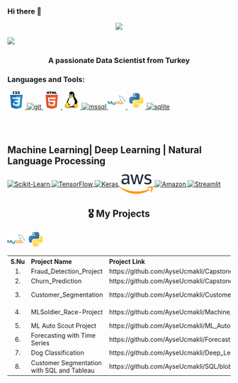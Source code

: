 ### Hi there 👋

<p align="center">
  <img src="https://readme-typing-svg.demolab.com/?lines=I'm a Data Scientist!;I used it in my projects ;Python|Matplotlib|Numpy|Pandas ;Seaborn|Sci-kitLearn|Tensorflow|Keras; Tableau|ML|DL|NLP ; !&font=Fira%20Code&center=true&width=380&height=50&duration=4000&pause=1000">
</p>

[![](https://img.shields.io/badge/linkedin-%230077B5.svg?&style=for-the-badge&logo=linkedin&logoColor=white)](https://www.linkedin.com/in/ay%C5%9Fe-ucmakli/)
<h3 align="center">A passionate Data Scientist from Turkey</h3>
<h3 align="left">Languages and Tools:</h3>

<p align="left"> <a href="https://www.w3schools.com/css/" target="_blank" rel="noreferrer"> <img src="https://raw.githubusercontent.com/devicons/devicon/master/icons/css3/css3-original-wordmark.svg" alt="css3" width="40" height="40"/> </a> <a href="https://git-scm.com/" target="_blank" rel="noreferrer"> <img src="https://www.vectorlogo.zone/logos/git-scm/git-scm-icon.svg" alt="git" width="40" height="40"/> </a> <a href="https://www.w3.org/html/" target="_blank" rel="noreferrer"> <img src="https://raw.githubusercontent.com/devicons/devicon/master/icons/html5/html5-original-wordmark.svg" alt="html5" width="40" height="40"/> </a> <a href="https://www.linux.org/" target="_blank" rel="noreferrer"> <img src="https://raw.githubusercontent.com/devicons/devicon/master/icons/linux/linux-original.svg" alt="linux" width="40" height="40"/> </a> <a href="https://www.microsoft.com/en-us/sql-server" target="_blank" rel="noreferrer"> <img src="https://www.svgrepo.com/show/303229/microsoft-sql-server-logo.svg" alt="mssql" width="40" height="40"/> </a> <a href="https://www.mysql.com/" target="_blank" rel="noreferrer"> <img src="https://raw.githubusercontent.com/devicons/devicon/master/icons/mysql/mysql-original-wordmark.svg" alt="mysql" width="40" height="40"/> </a> <a href="https://www.python.org" target="_blank" rel="noreferrer"> <img src="https://raw.githubusercontent.com/devicons/devicon/master/icons/python/python-original.svg" alt="python" width="40" height="40"/> </a><a href="https://www.sqlite.org/" target="_blank" rel="noreferrer"> <img src="https://www.vectorlogo.zone/logos/sqlite/sqlite-icon.svg" alt="sqlite" width="40" height="40"/> </a> </p>

<br><br>

## Machine Learning| Deep Learning | Natural Language Processing 
<p align="left">
<a href="#" target="_blank"> <img align="center" src="https://img.shields.io/badge/scikit--learn-%23F7931E.svg?style=for-the-badge&logo=scikit-learn&logoColor=white" alt = Scikit-Learn height="45"/> </a>
<a href="#" target="_blank"> <img align="center" src="https://img.shields.io/badge/TensorFlow-%23FF6F00.svg?style=for-the-badge&logo=TensorFlow&logoColor=white" alt = TensorFlow height="45"/> </a>
<a href="#" target="_blank"> <img align="center" src="https://img.shields.io/badge/Keras-%23D00000.svg?style=for-the-badge&logo=Keras&logoColor=white" alt = Keras height="45"/> </a>
<a href="#" target="_blank"> <img align="center" src="https://raw.githubusercontent.com/Delta456/Delta456/master/img/aws.png" alt = AWS height="45"/> </a>
<a href="#" target="_blank"> <img align="center" src="https://wwwsitecorecom.azureedge.net/-/media/sitecoresite/images/home/products/marketplace/sitecore-cdp-integration-for-amazon-sagemaker/amazon_sagemaker-min.png?md=20220523T181222Z" alt = Amazon SageMaker height="55"/> </a>
<a href="#" target="_blank"> <img align="center" src="https://streamlit.io/images/brand/streamlit-logo-primary-colormark-darktext.png" alt = Streamlit height="55"/> </a>
</p>


### <h2 align="center">&#127894; My Projects</h2>

<a href="#" target="_blank"> <img src="https://raw.githubusercontent.com/devicons/devicon/master/icons/mysql/mysql-original-wordmark.svg" alt="mysql" width="40" height="40"/></a>
<a href="#" target="_blank"> <img src="https://raw.githubusercontent.com/devicons/devicon/master/icons/python/python-original.svg" alt="python" width="40" height="40"/> </a> 

 <table>
<tr >
    <th width="5%">S.Nu </th>
    <th align="left" width="20%">Project Name</th>
    <th align="left" width="40%">Project Link</th>
    <th align="left" width="30%">Libraries and Technologies I use</th>
  
</tr>
  
<tr>
    <td align=center >1.</td>
    <td>Fraud_Detection_Project </td>
    <td>https://github.com/AyseUcmakli/Capstone_Fraud_Detection_Project</td> 
    <td>ML_Models-ANN-Smote</td>
</tr>
  
 <tr>
    <td align=center >2.</td>
    <td>Churn_Prediction </td>
    <td>https://github.com/AyseUcmakli/Capstone_Project-Churn_Prediction</td> 
    <td>ML_Models-ANN-elbow_method</td>
</tr>

      
<tr>
    <td align=center >3.</td>
    <td>Customer_Segmentation</td>
    <td>https://github.com/AyseUcmakli/Customer_segmentation_RFM_Kmeans_Cohort_Analysis</td> 
    <td>RFM&Cohort_analysis-K-Means_Clustering_CustSegmentation</td>
</tr>

<tr>
    <td align=center >4.</td>
    <td>MLSoldier_Race-Project</td>
    <td>https://github.com/AyseUcmakli/Machine_Learning/blob/main/ML_Soldier_Race_Project/soldier_race_project_solution.ipynb</td> 
    <td>Logistic-XGBoost-SVM-RandomForest-Smote-Shap</td>
</tr>
  
 <tr>
    <td align=center >5.</td>
    <td>ML Auto Scout Project </td>
    <td>https://github.com/AyseUcmakli/ML_Auto_scout_project_1</td> 
    <td></td>
</tr>

  
<tr>
    <td align=center >6.</td>
    <td>Forecasting with Time Series </td>
    <td>https://github.com/AyseUcmakli/Forecasting-Bus-Demand-in-Banana-Republic-Municipalities</td> 
    <td>Exponential Smoothing, ARIMA,</td>
</tr>

<tr>
    <td align=center >7.</td>
    <td>Dog Classification  </td>
    <td>https://github.com/AyseUcmakli/Deep_Learning/tree/main/Dog_Classification</td> 
    <td>CNN,Pre-Trained-Models</td>
</tr>

<tr>
    <td align=center >8.</td>
    <td>Customer Segmentation with SQL and Tableau</td>
    <td>https://github.com/AyseUcmakli/SQL/blob/main/RFM_Analysis/RFM_Analysis.sql</td> 
    <td></td>
</tr>

<!--
**AyseUcmakli/AyseUcmakli** is a ✨ _special_ ✨ repository because its `README.md` (this file) appears on your GitHub profile.

Here are some ideas to get you started:

- 🔭 I’m currently working on ...
- 🌱 I’m currently learning ...
- 👯 I’m looking to collaborate on ...
- 🤔 I’m looking for help with ...
- 💬 Ask me about ...
- 📫 How to reach me: ...
- 😄 Pronouns: ...
- ⚡ Fun fact: ...
-->
 
